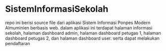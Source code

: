 # SistemInformasiSekolah
repo ini berisi source file dari aplikasi Sistem Informasi Ponpes Modern Almuminien berbasis web. dalam aplikasi ini terdapat halaman informasi sekolah, halaman dashboard admin, halaman dashboard petugas 1, halaman dashboard petugas 2, dan halaman dashboard user. serta dapat melakukan pendaftaran

